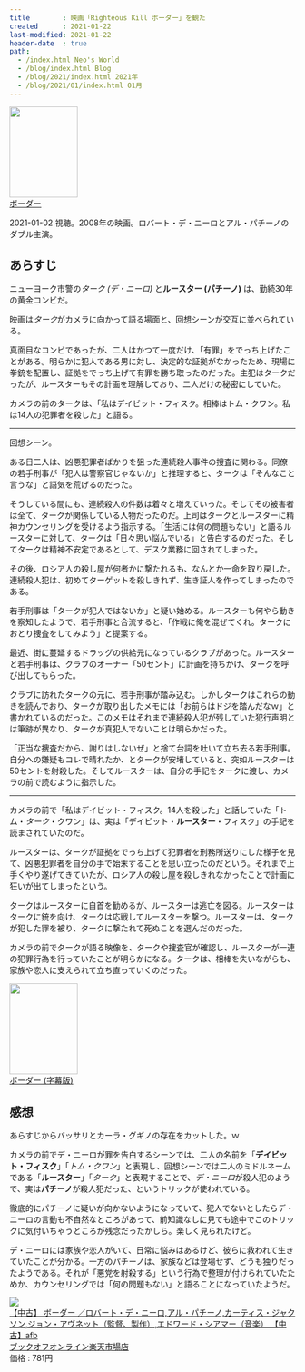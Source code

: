 ```yaml
---
title        : 映画「Righteous Kill ボーダー」を観た
created      : 2021-01-22
last-modified: 2021-01-22
header-date  : true
path:
  - /index.html Neo's World
  - /blog/index.html Blog
  - /blog/2021/index.html 2021年
  - /blog/2021/01/index.html 01月
---
```


<div class="ad-amazon">
  <div class="ad-amazon-image">
    <a href="https://www.amazon.co.jp/dp/B08QL3S6V8?tag=neos21-22&amp;linkCode=osi&amp;th=1&amp;psc=1">
      <img src="https://m.media-amazon.com/images/I/51xTxuQhKeL._SL160_.jpg" width="120" height="160">
    </a>
  </div>
  <div class="ad-amazon-info">
    <div class="ad-amazon-title">
      <a href="https://www.amazon.co.jp/dp/B08QL3S6V8?tag=neos21-22&amp;linkCode=osi&amp;th=1&amp;psc=1">ボーダー</a>
    </div>
  </div>
</div>

2021-01-02 視聴。2008年の映画。ロバート・デ・ニーロとアル・パチーノのダブル主演。

## あらすじ

ニューヨーク市警の*ターク (デ・ニーロ)* と**ルースター (パチーノ)** は、勤続30年の黄金コンビだ。

映画は*ターク*がカメラに向かって語る場面と、回想シーンが交互に並べられている。

真面目なコンビであったが、二人はかつて一度だけ、「有罪」をでっち上げたことがある。明らかに犯人である男に対し、決定的な証拠がなかったため、現場に拳銃を配置し、証拠をでっち上げて有罪を勝ち取ったのだった。主犯はタークだったが、ルースターもその計画を理解しており、二人だけの秘密にしていた。

カメラの前のタークは、「私はデイビット・フィスク。相棒はトム・クワン。私は14人の犯罪者を殺した」と語る。

-----

回想シーン。

ある日二人は、凶悪犯罪者ばかりを狙った連続殺人事件の捜査に関わる。同僚の若手刑事が「犯人は警察官じゃないか」と推理すると、タークは「そんなこと言うな」と語気を荒げるのだった。

そうしている間にも、連続殺人の件数は着々と増えていった。そしてその被害者は全て、タークが関係している人物だったのだ。上司はタークとルースターに精神カウンセリングを受けるよう指示する。「生活には何の問題もない」と語るルースターに対して、タークは「日々思い悩んでいる」と告白するのだった。そしてタークは精神不安定であるとして、デスク業務に回されてしまった。

その後、ロシア人の殺し屋が何者かに撃たれるも、なんとか一命を取り戻した。連続殺人犯は、初めてターゲットを殺しきれず、生き証人を作ってしまったのである。

若手刑事は「タークが犯人ではないか」と疑い始める。ルースターも何やら動きを察知したようで、若手刑事と合流すると、「作戦に俺を混ぜてくれ。タークにおとり捜査をしてみよう」と提案する。

最近、街に蔓延するドラッグの供給元になっているクラブがあった。ルースターと若手刑事は、クラブのオーナー「50セント」に計画を持ちかけ、タークを呼び出してもらった。

クラブに訪れたタークの元に、若手刑事が踏み込む。しかしタークはこれらの動きを読んでおり、タークが取り出したメモには「お前らはドジを踏んだなｗ」と書かれているのだった。このメモはそれまで連続殺人犯が残していた犯行声明とは筆跡が異なり、タークが真犯人でないことは明らかだった。

「正当な捜査だから、謝りはしないぜ」と捨て台詞を吐いて立ち去る若手刑事。自分への嫌疑もコレで晴れたか、とタークが安堵していると、突如ルースターは50セントを射殺した。そしてルースターは、自分の手記をタークに渡し、カメラの前で読むように指示した。

-----

カメラの前で「私はデイビット・フィスク。14人を殺した」と話していた「トム・*ターク*・クワン」は、実は「デイビット・**ルースター**・フィスク」の手記を読まされていたのだ。

ルースターは、タークが証拠をでっち上げて犯罪者を刑務所送りにした様子を見て、凶悪犯罪者を自分の手で始末することを思い立ったのだという。それまで上手くやり遂げてきていたが、ロシア人の殺し屋を殺しきれなかったことで計画に狂いが出てしまったという。

タークはルースターに自首を勧めるが、ルースターは逃亡を図る。ルースターはタークに銃を向け、タークは応戦してルースターを撃つ。ルースターは、タークが犯した罪を被り、タークに撃たれて死ぬことを選んだのだった。

カメラの前でタークが語る映像を、タークや捜査官が確認し、ルースターが一連の犯罪行為を行っていたことが明らかになる。タークは、相棒を失いながらも、家族や恋人に支えられて立ち直っていくのだった。

<div class="ad-amazon">
  <div class="ad-amazon-image">
    <a href="https://www.amazon.co.jp/dp/B00FIYHNOE?tag=neos21-22&amp;linkCode=osi&amp;th=1&amp;psc=1">
      <img src="https://m.media-amazon.com/images/I/51gfCZ5ogKL._SL160_.jpg" width="120" height="160">
    </a>
  </div>
  <div class="ad-amazon-info">
    <div class="ad-amazon-title">
      <a href="https://www.amazon.co.jp/dp/B00FIYHNOE?tag=neos21-22&amp;linkCode=osi&amp;th=1&amp;psc=1">ボーダー (字幕版)</a>
    </div>
  </div>
</div>

## 感想

あらすじからバッサリとカーラ・グギノの存在をカットした。ｗ

カメラの前でデ・ニーロが罪を告白するシーンでは、二人の名前を「**デイビット・フィスク**」「*トム・クワン*」と表現し、回想シーンでは二人のミドルネームである「**ルースター**」「*ターク*」と表現することで、*デ・ニーロ*が殺人犯のようで、実は**パチーノ**が殺人犯だった、というトリックが使われている。

徹底的にパチーノに疑いが向かないようになっていて、犯人でないとしたらデ・ニーロの言動も不自然なところがあって、前知識なしに見ても途中でこのトリックに気付いちゃうところが残念だったかしら。楽しく見られたけど。

デ・ニーロには家族や恋人がいて、日常に悩みはあるけど、彼らに救われて生きていたことが分かる。一方のパチーノは、家族などは登場せず、どうも独りだったようである。それが「悪党を射殺する」という行為で整理が付けられていたためか、カウンセリングでは「何の問題もない」と語ることになっていたようだ。

<div class="ad-rakuten">
  <div class="ad-rakuten-image">
    <a href="https://hb.afl.rakuten.co.jp/hgc/g00rc682.waxyceda.g00rc682.waxyd8cb/?pc=https%3A%2F%2Fitem.rakuten.co.jp%2Fbookoffonline%2F0016387301%2F&amp;m=http%3A%2F%2Fm.rakuten.co.jp%2Fbookoffonline%2Fi%2F11343519%2F">
      <img src="https://thumbnail.image.rakuten.co.jp/@0_mall/bookoffonline/cabinet/280/0016387301l.jpg?_ex=128x128">
    </a>
  </div>
  <div class="ad-rakuten-info">
    <div class="ad-rakuten-title">
      <a href="https://hb.afl.rakuten.co.jp/hgc/g00rc682.waxyceda.g00rc682.waxyd8cb/?pc=https%3A%2F%2Fitem.rakuten.co.jp%2Fbookoffonline%2F0016387301%2F&amp;m=http%3A%2F%2Fm.rakuten.co.jp%2Fbookoffonline%2Fi%2F11343519%2F">【中古】 ボーダー ／ロバート・デ・ニーロ,アル・パチーノ,カーティス・ジャクソン,ジョン・アヴネット（監督、製作）,エドワード・シアマー（音楽） 【中古】afb</a>
    </div>
    <div class="ad-rakuten-shop">
      <a href="https://hb.afl.rakuten.co.jp/hgc/g00rc682.waxyceda.g00rc682.waxyd8cb/?pc=https%3A%2F%2Fwww.rakuten.co.jp%2Fbookoffonline%2F&amp;m=http%3A%2F%2Fm.rakuten.co.jp%2Fbookoffonline%2F">ブックオフオンライン楽天市場店</a>
    </div>
    <div class="ad-rakuten-price">価格 : 781円</div>
  </div>
</div>
